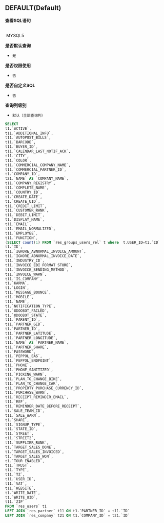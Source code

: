 ## DEFAULT(Default) <!-- {docsify-ignore-all} -->



<p class="panel-title"><b>查看SQL语句</b></p>
<br>

<el-row>
&nbsp;<el-tag @click="MYSQL5 = true">MYSQL5</el-tag>
</el-row>

<br>
<p class="panel-title"><b>是否默认查询</b></p>

* `是`

<p class="panel-title"><b>是否权限使用</b></p>

* `否`

<p class="panel-title"><b>是否自定义SQL</b></p>

* `否`

<p class="panel-title"><b>查询列级别</b></p>

* `默认（全部查询列）`






<el-dialog v-model="MYSQL5" title="MYSQL5">

```sql
SELECT
t1.`ACTIVE`,
t11.`ADDITIONAL_INFO`,
t11.`AUTOPOST_BILLS`,
t11.`BARCODE`,
t11.`BUYER_ID`,
t11.`CALENDAR_LAST_NOTIF_ACK`,
t11.`CITY`,
t11.`COLOR`,
t11.`COMMERCIAL_COMPANY_NAME`,
t11.`COMMERCIAL_PARTNER_ID`,
t1.`COMPANY_ID`,
t21.`NAME` AS `COMPANY_NAME`,
t11.`COMPANY_REGISTRY`,
t11.`COMPLETE_NAME`,
t11.`COUNTRY_ID`,
t1.`CREATE_DATE`,
t1.`CREATE_UID`,
t11.`CREDIT_LIMIT`,
t11.`CUSTOMER_RANK`,
t11.`DEBIT_LIMIT`,
t1.`DISPLAY_NAME`,
t11.`EMAIL`,
t11.`EMAIL_NORMALIZED`,
t11.`EMPLOYEE`,
t11.`FUNCTION`,
(SELECT count(1) FROM `res_groups_users_rel` t where  t.USER_ID=t1.`ID`) AS `GROUPS_COUNT`,
t1.`ID`,
t11.`IGNORE_ABNORMAL_INVOICE_AMOUNT`,
t11.`IGNORE_ABNORMAL_INVOICE_DATE`,
t11.`INDUSTRY_ID`,
t11.`INVOICE_EDI_FORMAT_STORE`,
t11.`INVOICE_SENDING_METHOD`,
t11.`INVOICE_WARN`,
t11.`IS_COMPANY`,
t1.`KARMA`,
t1.`LOGIN`,
t11.`MESSAGE_BOUNCE`,
t11.`MOBILE`,
t11.`NAME`,
t1.`NOTIFICATION_TYPE`,
t1.`ODOOBOT_FAILED`,
t1.`ODOOBOT_STATE`,
t11.`PARENT_ID`,
t11.`PARTNER_GID`,
t1.`PARTNER_ID`,
t11.`PARTNER_LATITUDE`,
t11.`PARTNER_LONGITUDE`,
t11.`NAME` AS `PARTNER_NAME`,
t11.`PARTNER_SHARE`,
t1.`PASSWORD`,
t11.`PEPPOL_EAS`,
t11.`PEPPOL_ENDPOINT`,
t11.`PHONE`,
t11.`PHONE_SANITIZED`,
t11.`PICKING_WARN`,
t11.`PLAN_TO_CHANGE_BIKE`,
t11.`PLAN_TO_CHANGE_CAR`,
t11.`PROPERTY_PURCHASE_CURRENCY_ID`,
t11.`PURCHASE_WARN`,
t11.`RECEIPT_REMINDER_EMAIL`,
t11.`REF`,
t11.`REMINDER_DATE_BEFORE_RECEIPT`,
t1.`SALE_TEAM_ID`,
t11.`SALE_WARN`,
t1.`SHARE`,
t11.`SIGNUP_TYPE`,
t11.`STATE_ID`,
t11.`STREET`,
t11.`STREET2`,
t11.`SUPPLIER_RANK`,
t1.`TARGET_SALES_DONE`,
t1.`TARGET_SALES_INVOICED`,
t1.`TARGET_SALES_WON`,
t1.`TOUR_ENABLED`,
t11.`TRUST`,
t11.`TYPE`,
t11.`TZ`,
t11.`USER_ID`,
t11.`VAT`,
t11.`WEBSITE`,
t1.`WRITE_DATE`,
t1.`WRITE_UID`,
t11.`ZIP`
FROM `res_users` t1 
LEFT JOIN `res_partner` t11 ON t1.`PARTNER_ID` = t11.`ID` 
LEFT JOIN `res_company` t21 ON t1.`COMPANY_ID` = t21.`ID` 


```

</el-dialog>

<script>
 const { createApp } = Vue
  createApp({
    data() {
      return {
                MYSQL5 : false
        
      }
    },
    methods: {
    }
  }).use(ElementPlus).mount('#app')
</script>